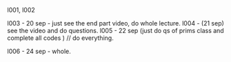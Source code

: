 l001, l002

l003 - 20 sep - just see the end part video, do whole lecture.
l004 - (21 sep) see the video  and do questions.
l005 - 22 sep (just do qs of prims class and complete all codes ) // do everything.

l006 - 24 sep - whole.